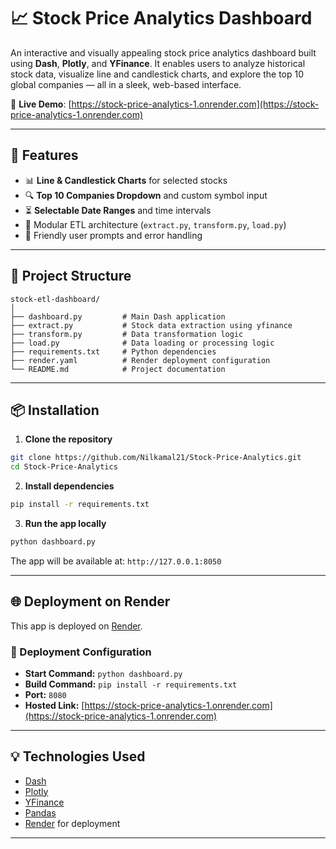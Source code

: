# 📈 Stock Price Analytics Dashboard

An interactive and visually appealing stock price analytics dashboard built using **Dash**, **Plotly**, and **YFinance**. It enables users to analyze historical stock data, visualize line and candlestick charts, and explore the top 10 global companies — all in a sleek, web-based interface.

🔗 **Live Demo**: [https://stock-price-analytics-1.onrender.com](https://stock-price-analytics-1.onrender.com)

---

## 🚀 Features

- 📊 **Line & Candlestick Charts** for selected stocks  
- 🔍 **Top 10 Companies Dropdown** and custom symbol input  
- ⏳ **Selectable Date Ranges** and time intervals  
- 📁 Modular ETL architecture (`extract.py`, `transform.py`, `load.py`)  
- 💬 Friendly user prompts and error handling  

---

## 📂 Project Structure

```
stock-etl-dashboard/
│
├── dashboard.py         # Main Dash application
├── extract.py           # Stock data extraction using yfinance
├── transform.py         # Data transformation logic
├── load.py              # Data loading or processing logic
├── requirements.txt     # Python dependencies
├── render.yaml          # Render deployment configuration
└── README.md            # Project documentation
```

---

## 📦 Installation

1. **Clone the repository**
```bash
git clone https://github.com/Nilkamal21/Stock-Price-Analytics.git
cd Stock-Price-Analytics
```

2. **Install dependencies**
```bash
pip install -r requirements.txt
```

3. **Run the app locally**
```bash
python dashboard.py
```

The app will be available at: `http://127.0.0.1:8050`

---

## 🌐 Deployment on Render

This app is deployed on [Render](https://render.com).

### 🔧 Deployment Configuration

- **Start Command:** `python dashboard.py`  
- **Build Command:** `pip install -r requirements.txt`  
- **Port:** `8080`  
- **Hosted Link:** [https://stock-price-analytics-1.onrender.com](https://stock-price-analytics-1.onrender.com)

---

## 💡 Technologies Used

- [Dash](https://dash.plotly.com/)
- [Plotly](https://plotly.com/python/)
- [YFinance](https://pypi.org/project/yfinance/)
- [Pandas](https://pandas.pydata.org/)
- [Render](https://render.com/) for deployment

---
